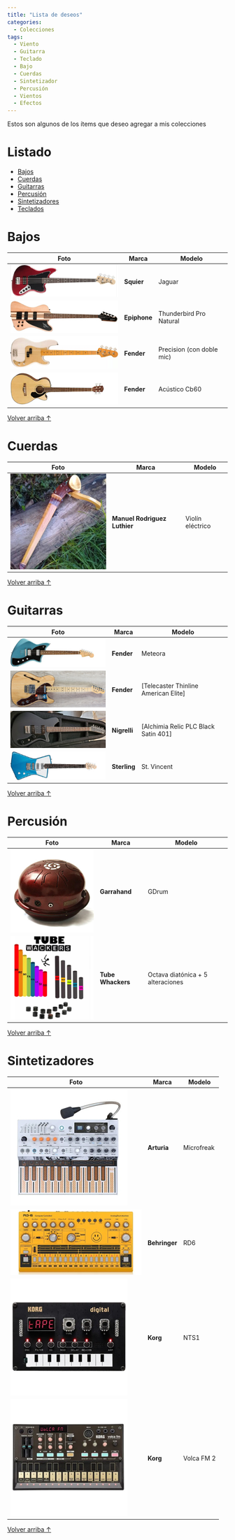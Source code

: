 ```yaml
---
title: "Lista de deseos"
categories:
  - Colecciones
tags:
  - Viento
  - Guitarra
  - Teclado
  - Bajo
  - Cuerdas
  - Sintetizador
  - Percusión
  - Vientos
  - Efectos
---
```


Estos son algunos de los ítems que deseo agregar a mis colecciones

# Listado

- [Bajos](#bajos)
- [Cuerdas](#cuerdas)
- [Guitarras](#guitarras)
- [Percusión](#percusión)
- [Sintetizadores](#sintetizadores)
- [Teclados](#teclados)

# Bajos

| Foto                                                                | Marca        | Modelo                    |
| ------------------------------------------------------------------- | ------------ | ------------------------- |
| ![Bajo](/assets/images/deseos/squier-jaguar.png)                    | **Squier**   | Jaguar                    |
| ![Bajo](/assets/images/deseos/epiphone-thunderbird-pro-natural.jpg) | **Epiphone** | Thunderbird Pro Natural   |
| ![Bajo](/assets/images/deseos/fender-precision.jpg)                 | **Fender**   | Precision (con doble mic) |
| ![Bajo](/assets/images/deseos/bajo-acustico.png)                    | **Fender**   | Acústico Cb60             |

<a href="#listado" class="back-to-top">Volver arriba ↑</a>

# Cuerdas

| Foto                                         | Marca                        | Modelo           |
| -------------------------------------------- | ---------------------------- | ---------------- |
| ![Cuerdas](/assets/images/deseos/violin.png) | **Manuel Rodriguez Luthier** | Violín eléctrico |

<a href="#listado" class="back-to-top">Volver arriba ↑</a>

# Guitarras

| Foto                                                                           | Marca        | Modelo                               |
| ------------------------------------------------------------------------------ | ------------ | ------------------------------------ |
| ![Guitarra](/assets/images/deseos/fender-meteora.jpg)                          | **Fender**   | Meteora                              |
| ![Guitarra](/assets/images/deseos/fender-telecaster-thinline.jpg)              | **Fender**   | [Telecaster Thinline American Elite] |
| ![Guitarra](/assets/images/deseos/nigrelli-Alchimia-Relic-PLC-Black-Satin.jpg) | **Nigrelli** | [Alchimia Relic PLC Black Satin 401] |
| ![Guitarra](/assets/images/deseos/sterling-st-vincent.jpg)                     | **Sterling** | St. Vincent                          |

<a href="#listado" class="back-to-top">Volver arriba ↑</a>

# Percusión

| Foto                                                  | Marca             | Modelo                            |
| ----------------------------------------------------- | ----------------- | --------------------------------- |
| ![Percusión](/assets/images/deseos/garrahand.jpg)     | **Garrahand**     | GDrum                             |
| ![Percusión](/assets/images/deseos/tube-whackers.jpg) | **Tube Whackers** | Octava diatónica + 5 alteraciones |

<a href="#listado" class="back-to-top">Volver arriba ↑</a>

# Sintetizadores

| Foto                                                          | Marca         | Modelo     |
| ------------------------------------------------------------- | ------------- | ---------- |
| ![Sintetizador](/assets/images/deseos/arturia-microfreak.jpg) | **Arturia**   | Microfreak |
| ![Sintetizador](/assets/images/deseos/behringer-rd6.jpg)      | **Behringer** | RD6        |
| ![Sintetizador](/assets/images/deseos/korg-nts1.jpg)          | **Korg**      | NTS1       |
| ![Sintetizador](/assets/images/deseos/korg-volca-fm.jpg)      | **Korg**      | Volca FM 2 |

<a href="#listado" class="back-to-top">Volver arriba ↑</a>
